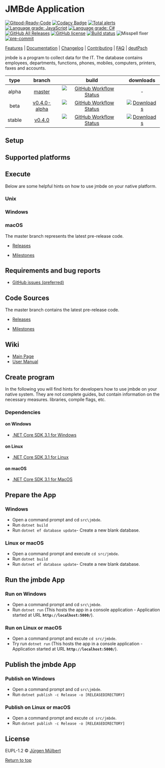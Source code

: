 # JMBde Application

[![Gitpod-Ready-Code](https://img.shields.io/badge/Gitpod-Ready--to--Code-blue?logo=gitpod)](https://gitpod.io/#https://github.com/jmuelbert/jmbde-aspnet)
[![Codacy Badge](https://api.codacy.com/project/badge/Grade/c63d1cf887384176977da4e7ba43495e)](https://app.codacy.com/manual/jmuelbert/jmbde-aspnet?utm_source=github.com&utm_medium=referral&utm_content=jmuelbert/jmbde-aspnet&utm_campaign=Badge_Grade_Dashboard)
[![Total alerts](https://img.shields.io/lgtm/alerts/g/jmuelbert/jmbde-aspnet.svg?logo=lgtm&logoWidth=18)](https://lgtm.com/projects/g/jmuelbert/jmbde-aspnet/alerts/)
[![Language grade: JavaScript](https://img.shields.io/lgtm/grade/javascript/g/jmuelbert/jmbde-aspnet.svg?logo=lgtm&logoWidth=18)](https://lgtm.com/projects/g/jmuelbert/jmbde-aspnet/context:javascript)
[![Language grade: C#](https://img.shields.io/lgtm/grade/csharp/g/jmuelbert/jmbde-aspnet.svg?logo=lgtm&logoWidth=18)](https://lgtm.com/projects/g/jmuelbert/jmbde-aspnet/context:csharp)
[![GitHub All Releases](https://img.shields.io/github/downloads/jmuelbert/jmbde-aspnet/total?label=downloads%40all)](https://github.com/jmuelbert/jmbde-aspnet/releases)
[![GitHub license](https://img.shields.io/badge/license-EUPL-blue.svg)](https://joinup.ec.europa.eu/page/eupl-text-11-12)
[![Build status](https://ci.appveyor.com/api/projects/status/ja8a7j6jscj7k3xa/branch/master?svg=true)](https://ci.appveyor.com/project/jmuelbert/jmbde-aspnet)
![Misspell fixer](https://github.com/jmuelbert/jmbde-aspnet/workflows/Misspell%20fixer/badge.svg)
[![pre-commit](https://img.shields.io/badge/pre--commit-enabled-brightgreen?logo=pre-commit&logoColor=white)](https://github.com/pre-commit/pre-commit)

[Features](https://github.com/jmuelbert/jmbde-aspnet) | [Documentation](https://jmuelbert.github.io/jmbde-aspnet/) | [Changelog](CHANGELOG.md) | [Contributing](CONTRIBUTING.md) | [FAQ](https://github.com/jmuelbert/jmbde-aspnet/wiki/FAQ) | [deutPsch](README_de-DE.md)

jmbde is a program to collect data for the IT. The database contains employees, departments, functions, phones, mobiles, computers, printers, faxes and accounts.

|  type  |                           branch                            |                                                                                                        build                                                                                                         |                                                                     downloads                                                                      |
| :----: | :---------------------------------------------------------: | :------------------------------------------------------------------------------------------------------------------------------------------------------------------------------------------------------------------: | :------------------------------------------------------------------------------------------------------------------------------------------------: |
| alpha  | [master](https://github.com/jmuelbert/jmbde-aspnet/tree/master) | [![GitHub Workflow Status](https://github.com/jmuelbert/jmbde-aspnet/workflows/CI:%20Build%20Test/badge.svg?branch=master&event=push)](https://github.com/jmuelbert/jmbde-aspnet/actions?query=event%3Apush+branch%3Amaster) |                                                                         -                                                                          |
|  beta  | [v0.4.0-alpha](https://github.com/jmuelbert/jmbde-aspnet/tree/v0.4.0-alpha) | [![GitHub Workflow Status](https://github.com/jmuelbert/jmbde-aspnet/workflows/CI:%20Build%20Test/badge.svg?branch=v0.4.0-alpha&event=push)](https://github.com/jmuelbert/jmbde-aspnet/actions?query=event%3Apush+branch%3Av0.4.0-alpha) | [![Downloads](https://img.shields.io/github/downloads/jmuelbert/jmbde-aspnet/v0.4.0-alpha/total)](https://github.com/jmuelbert/jmbde-aspnet/releases/tag/v0.4.0-alpha) |
| stable | [v0.4.0](https://github.com/jmuelbert/jmbde-aspnet/tree/v0.4.0) | [![GitHub Workflow Status](https://github.com/jmuelbert/jmbde-aspnet/workflows/CI:%20Build%20Test/badge.svg?branch=v0.4.0&event=push)](https://github.com/jmuelbert/jmbde-aspnet/actions?query=event%3Apush+branch%3v0.4.0)  | [![Downloads](https://img.shields.io/github/downloads/jmuelbert/jmbde-aspnet/v0.4.0/total)](https://github.com/jmuelbert/jmbde-aspnet/releases/tag/v0.4.0)

## Setup

## Supported platforms

## Execute

Below are some helpful hints on how to use jmbde on your native
platform.

### Unix


### Windows

### macOS


The master branch represents the latest pre-release code.

- [Releases](https://github.com/jmuelbert/jmbde-aspnet/releases)

- [Milestones](https://github.com/jmuelbert/jmbde-aspnet/milestones)

## Requirements and bug reports

- [GitHub issues (preferred)](https://github.com/jmuelbert/jmbde-aspnet/issues)

## Code Sources

The master branch contains the latest pre-release code.

- [Releases](https://github.com/jmuelbert/jmbde-aspnet/releases)

- [Milestones](https://github.com/jmuelbert/jmbde-aspnet/milestones)

## Wiki

- [Main Page](https://github.com/jmuelbert/jmbde-aspnet/wiki)
- [User Manual](http://jmuelbert.github.io/jmbde-aspnet/)

## Create program

In the following you will find hints for developers how to use jmbde on your
native system. They are not complete guides, but
contain information on the necessary measures. libraries,
compile flags, etc.

### Dependencies

#### on Windows

- [.NET Core SDK 3.1 for Windows](https://www.microsoft.com/net/download/windows)

#### on Linux

- [.NET Core SDK 3.1 for Linux](https://www.microsoft.com/net/download/linux)

#### on macOS

- [.NET Core SDK 3.1 for MacOS](https://www.microsoft.com/net/download/macos)

## Prepare the App

### Windows

- Open a command prompt and cd `src\jmbde`.
- Run `dotnet build`
- Run `dotnet ef database update`- Create a new blank database.

### Linux or macOS

- Open a command prompt and execute `cd src/jmbde`.
- Run `dotnet build`
- Run `dotnet ef database update`- Create a new blank database.

## Run the jmbde App

### Run on Windows

- Open a command prompt and cd `src\jmbde`.
- Run `dotnet run` (This hosts the app in a console application - Application started at URL **`http://localhost:5000/`**).

### Run on Linux or macOS

- Open a command prompt and excute `cd src/jmbde`.
- Try run `dotnet run` (This hosts the app in a console application - Application started at URL **`http://localhost:5000/`**).

## Publish the jmbde App

### Publish on Windows

- Open a command prompt and cd `src\jmbde`.
- Run `dotnet publish -c Release -o [RELEASEDIRECTORY]`

### Publish on Linux or macOS

- Open a command prompt and excute `cd src/jmbde`.
- Run `dotnet publish -c Release -o [RELEASEDIRECTORY]`

## License

EUPL-1.2 © [Jürgen Mülbert](https://github.com/jmuelbert/jmbde-aspnet/blob/master/LICENSE)

[Return to top](#top)
